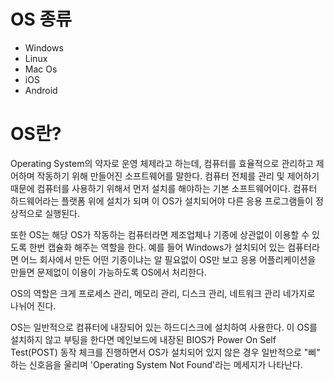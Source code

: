 # OS 종류

- Windows
- Linux
- Mac Os
- iOS
- Android

# OS란?

Operating System의 약자로 운영 체제라고 하는데, 컴퓨터를 효율적으로 관리하고 제어하며 작동하기 위해 만들어진 소프트웨어를 말한다. 컴퓨터 전체를 관리 및 제어하기 때문에 컴퓨터를 사용하기 위해서 먼저 설치를 해야하는 기본 소프트웨어이다. 컴퓨터 하드웨어라는 플랫폼 위에 설치가 되며 이 OS가 설치되어야 다른 응용 프로그램들이 정상적으로 실행된다.

또한 OS는 해당 OS가 작동하는 컴퓨터라면 제조업체나 기종에 상관없이 이용할 수 있도록 한번 캡슐화 해주는 역할을 한다. 예를 들어 Windows가 설치되어 있는 컴퓨터라면 어느 회사에서 만든 어떤 기종이냐는 알 필요없이 OS만 보고 응용 어플리케이션을 만들면 문제없이 이용이 가능하도록 OS에서 처리한다.

OS의 역할은 크게 프로세스 관리, 메모리 관리, 디스크 관리, 네트워크 관리 네가지로 나뉘어 진다.

OS는 일반적으로 컴퓨터에 내장되어 있는 하드디스크에 설치하여 사용한다. 이 OS를 설치하지 않고 부팅을 한다면 메인보드에 내장된 BIOS가 Power On Self Test(POST) 동작 체크를 진행하면서 OS가 설치되어 있지 않은 경우 일반적으로 "삐" 하는 신호음을 울리며 'Operating System Not Found'라는 메세지가 나타난다.